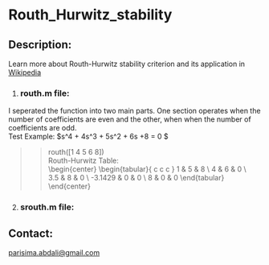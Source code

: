 # Routh_Hurwitz_stability
## Description:
Learn more about Routh-Hurwitz stability criterion and its application in [Wikipedia](https://en.wikipedia.org/wiki/Routh%E2%80%93Hurwitz_stability_criterion ) <br>
1. ### routh.m file: <br>
I seperated the function into two main parts. One section operates when the number of coefficients are even and the other, when when the number of coefficients are odd. <br>
Test Example: $s^4 + 4s^3 + 5s^2 + 6s +8 = 0 $ <br>
>> routh([1 4 5 6 8]) <br>
Routh-Hurwitz Table: <br>
\begin{center}
\begin{tabular}{ c c c }
 1 & 5 & 8 \\ 
 4 & 6 & 0 \\  
 3.5 & 8 & 0 \\
 -3.1429 & 0 & 0 \\
 8 & 0 & 0
\end{tabular}
\end{center}
2. ### srouth.m file:
## Contact:
parisima.abdali@gmail.com
